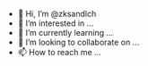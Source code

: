 - 👋 Hi, I’m @zksandlch
- 👀 I’m interested in ...
- 🌱 I’m currently learning ...
- 💞️ I’m looking to collaborate on ...
- 📫 How to reach me ...

<!---
zksandlch/zksandlch is a ✨ special ✨ repository because its `README.md` (this file) appears on your GitHub profile.
You can click the Preview link to take a look at your changes.
--->
